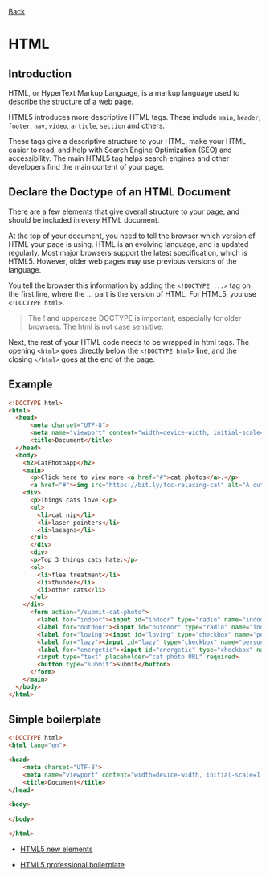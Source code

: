 [Back](../README.md)

# HTML

## Introduction

HTML, or HyperText Markup Language, is a markup language used to describe the structure of a web page.

HTML5 introduces more descriptive HTML tags. These include `main`, `header`, `footer`, `nav`, `video`, `article`, `section` and others.

These tags give a descriptive structure to your HTML, make your HTML easier to read, and help with Search Engine Optimization (SEO) and accessibility. The main HTML5 tag helps search engines and other developers find the main content of your page.

## Declare the Doctype of an HTML Document

There are a few elements that give overall structure to your page, and should be included in every HTML document.

At the top of your document, you need to tell the browser which version of HTML your page is using. HTML is an evolving language, and is updated regularly. Most major browsers support the latest specification, which is HTML5. However, older web pages may use previous versions of the language.

You tell the browser this information by adding the `<!DOCTYPE ...>` tag on the first line, where the ... part is the version of HTML. For HTML5, you use `<!DOCTYPE html>`.

> The ! and uppercase DOCTYPE is important, especially for older browsers. The html is not case sensitive.

Next, the rest of your HTML code needs to be wrapped in html tags. The opening `<html>` goes directly below the `<!DOCTYPE html>` line, and the closing `</html>` goes at the end of the page.

## Example

```html
<!DOCTYPE html>
<html>
  <head>
      <meta charset="UTF-8">
      <meta name="viewport" content="width=device-width, initial-scale=1.0">
      <title>Document</title>
  </head>
  <body>
    <h2>CatPhotoApp</h2>
    <main>
      <p>Click here to view more <a href="#">cat photos</a>.</p>
      <a href="#"><img src="https://bit.ly/fcc-relaxing-cat" alt="A cute orange cat lying on its back."></a>
    <div>
      <p>Things cats love:</p>
      <ul>
        <li>cat nip</li>
        <li>laser pointers</li>
        <li>lasagna</li>
      </ul>
      </div>
      <div>
      <p>Top 3 things cats hate:</p>
      <ol>
        <li>flea treatment</li>
        <li>thunder</li>
        <li>other cats</li>
      </ol>
    </div>
      <form action="/submit-cat-photo">
        <label for="indoor"><input id="indoor" type="radio" name="indoor-outdoor" value="indoor" checked> Indoor</label>
        <label for="outdoor"><input id="outdoor" type="radio" name="indoor-outdoor" value="outdoor"> Outdoor</label><br>
        <label for="loving"><input id="loving" type="checkbox" name="personality" value="loving" checked> Loving</label>
        <label for="lazy"><input id="lazy" type="checkbox" name="personality" value="lazy"> Lazy</label>
        <label for="energetic"><input id="energetic" type="checkbox" name="personality" value="energetic"> Energetic</label><br>
        <input type="text" placeholder="cat photo URL" required>
        <button type="submit">Submit</button>
      </form>
    </main>
  </body>
</html>
```

## Simple boilerplate

```html
<!DOCTYPE html>
<html lang="en">

<head>
    <meta charset="UTF-8">
    <meta name="viewport" content="width=device-width, initial-scale=1.0">
    <title>Document</title>
</head>

<body>
    
</body>

</html>
```

- [HTML5 new elements](http://w3schools-fa.ir/html/html5_new_elements.html)

- [HTML5 professional boilerplate](https://github.com/h5bp/html5-boilerplate)
